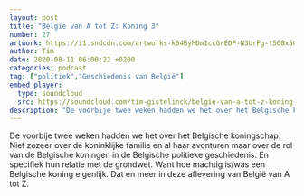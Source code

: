 ```yaml
---
layout: post
title: "België van A tot Z: Koning 3"
number: 27
artwork: https://i1.sndcdn.com/artworks-k64ByMDm1ccGrEDP-N3UrFg-t500x500.jpg
author: Tim
date: 2020-08-11 06:00:22 +0200
categories: podcast
tag: ["politiek","Geschiedenis van België"]
embed_player:
  type: soundcloud
  src: https://soundcloud.com/tim-gistelinck/belgie-van-a-tot-z-koning-3
description: "De voorbije twee weken hadden we het over het Belgische koningschap."
---
```

De voorbije twee weken hadden we het over het Belgische koningschap. Niet zozeer over de koninklijke familie en al haar avonturen maar over de rol van de Belgische koningen in de Belgische politieke geschiedenis. En specifiek hun relatie met de grondwet. Want hoe machtig is/was een Belgische koning eigenlijk. Dat en meer in deze aflevering van België van A tot Z.